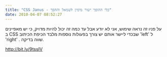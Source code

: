 ```yaml
---
title: "CSS Janus - כלי ההופך ישור מימין לשמאל וההפך"
date: 2010-04-07 08:52:27
---
```


על פניו זה נראה שימוש, אני לא יודע אבל עד כמה זה יכול להיות מדויק, כי יש מאפיינים ב CSS שבכדי ליישר אותם יש צורך בפעולות נוספות מלבד הכיפת הכיתוב 'left' ל 'right' . שווה בדיקה.

<!--more-->

<a href="http://bit.ly/9tssIV" target="_blank">http://bit.ly/9tssIV</a>
